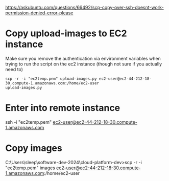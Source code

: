 https://askubuntu.com/questions/66492/scp-copy-over-ssh-doesnt-work-permission-denied-error-please

# Copy upload-images to EC2 instance

Make sure you remove the authentication via environment variables when trying to run the script on the ec2 instance (though not sure if you actually need to)

```
scp -r -i "ec2temp.pem" upload-images.py ec2-user@ec2-44-212-18-30.compute-1.amazonaws.com:/home/ec2-user
upload-images.py
```

# Enter into remote instance

ssh -i "ec2temp.pem" ec2-user@ec2-44-212-18-30.compute-1.amazonaws.com

# Copy images

C:\Users\sleep\software-dev-2024\cloud-platform-dev>scp -r -i "ec2temp.pem" images ec2-user@ec2-44-212-18-30.compute-1.amazonaws.com:/home/ec2-user
